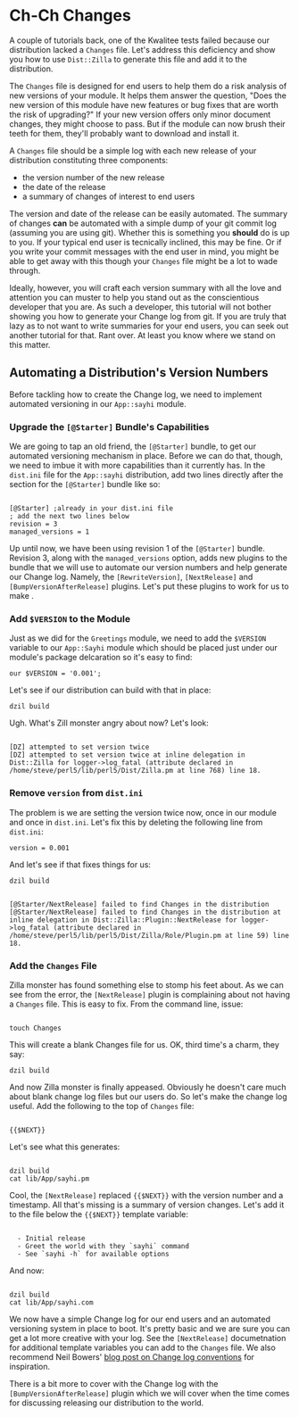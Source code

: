 # Ch-Ch Changes

A couple of tutorials back, one of the Kwalitee tests failed because our
distribution lacked a `Changes` file. Let's address this deficiency and show you
how to use `Dist::Zilla` to generate this file and add it to the distribution.

The `Changes` file is designed for end users to help them do a risk analysis of
new versions of your module. It helps them answer the question, "Does the new
version of this module have new features or bug fixes that are worth the risk of
upgrading?" If your new version offers only minor document changes, they might
choose to pass. But if the module can now brush their teeth for them, they'll
probably want to download and install it.

A `Changes` file should be a simple log with each new release of your
distribution constituting three components:

* the version number of the new release
* the date of the release
* a summary of changes of interest to end users

The version and date of the release can be easily automated. The summary of
changes **can** be automated with a simple dump of your git commit log (assuming
you are using git). Whether this is something you **should** do is up to you. If
your typical end user is tecnically inclined, this may be fine. Or if you write
your commit messages with the end user in mind, you might be able to get away
with this though your `Changes` file might be a lot to wade through.

Ideally, however, you will craft each version summary with all the love and
attention you can muster to help you stand out as the conscientious developer
that you are. As such a developer, this tutorial will not bother showing you how
to generate your Change log from git. If you are truly that lazy as to not want
to write summaries for your end users, you can seek out another tutorial for
that. Rant over. At least you know where we stand on this matter.

## Automating a Distribution's Version Numbers

Before tackling how to create the Change log, we need to implement automated
versioning in our `App::sayhi` module.

### Upgrade the `[@Starter]` Bundle's Capabilities

We are going to tap an old friend, the `[@Starter]` bundle, to get our automated
versioning mechanism in place. Before we can do that, though, we need to imbue
it with more capabilities than it currently has. In the `dist.ini` file for the
`App::sayhi` distribution, add two lines directly after the section for the
`[@Starter]` bundle like so:

```

[@Starter] ;already in your dist.ini file
; add the next two lines below
revision = 3
managed_versions = 1

```

Up until now, we have been using revision 1 of the `[@Starter]` bundle. Revision
3, along with the `managed_versions` option, adds new plugins to the bundle that
we will use to automate our version numbers and help generate our Change log.
Namely, the `[RewriteVersion]`, `[NextRelease]` and `[BumpVersionAfterRelease]`
plugins. Let's put these plugins to work for us to make .

### Add `$VERSION` to the Module

Just as we did for the `Greetings` module, we need to add the `$VERSION`
variable to our `App::Sayhi` module which should be placed just under our
module's package delcaration so it's easy to find:

`our $VERSION = '0.001';`

Let's see if our distribution can build with that in place:

`dzil build`

Ugh. What's Zill monster angry about now? Let's look:

```

[DZ] attempted to set version twice
[DZ] attempted to set version twice at inline delegation in Dist::Zilla for logger->log_fatal (attribute declared in /home/steve/perl5/lib/perl5/Dist/Zilla.pm at line 768) line 18.

```

### Remove `version` from `dist.ini`

The problem is we are setting the version twice now, once in our module and once
in `dist.ini`. Let's fix this by deleting the following line from `dist.ini`:

`version = 0.001`

And let's see if that fixes things for us:

`dzil build`

```

[@Starter/NextRelease] failed to find Changes in the distribution
[@Starter/NextRelease] failed to find Changes in the distribution at inline delegation in Dist::Zilla::Plugin::NextRelease for logger->log_fatal (attribute declared in /home/steve/perl5/lib/perl5/Dist/Zilla/Role/Plugin.pm at line 59) line 18.

```

### Add the `Changes` File

Zilla monster has found something else to stomp his feet about. As we can see
from the error, the `[NextRelease]` plugin is complaining about not having a
`Changes` file. This is easy to fix. From the command line, issue:

```

touch Changes

```

This will create a blank Changes file for us. OK, third time's a charm, they say:

`dzil build`

And now Zilla monster is finally appeased. Obviously he doesn't care much about
blank change log files but our users do. So let's make the change log useful. Add the following
to the top of `Changes` file:

```

{{$NEXT}}

```

Let's see what this generates:

```

dzil build
cat lib/App/sayhi.pm

```

Cool, the `[NextRelease]` replaced `{{$NEXT}}` with the version number and a
timestamp. All that's missing is a summary of version changes. Let's add it
to the file below the `{{$NEXT}}` template variable:

```

  - Initial release
  - Greet the world with they `sayhi` command
  - See `sayhi -h` for available options

```

And now:

```

dzil build
cat lib/App/sayhi.com

```

We now have a simple Change log for our end users and an automated versioning
system in place to boot. It's pretty basic and we are
sure you can get a lot more creative with your log. See the `[NextRelease]`
documetnation for additional template variables you can add to the `Changes`
file. We also recommend Neil Bowers' [blog post on Change log
conventions](http://blogs.perl.org/users/neilb/2013/09/a-convention-for-changes-files.html)
for inspiration.

There is a bit more to cover with the Change log with the
`[BumpVersionAfterRelease]` plugin which we will cover when the time comes for
discussing releasing our distribution to the world.
